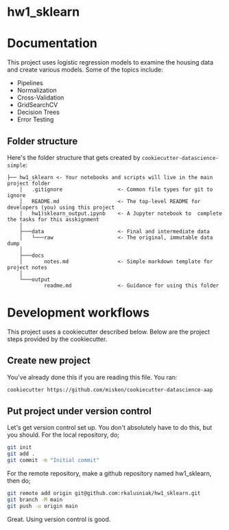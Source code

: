 # hw1_sklearn



Documentation
==================

This project uses logistic regression models to examine the housing data and create various models. Some of the topics include:
* Pipelines	
* Normalization
* Cross-Validation
* GridSearchCV
* Decision Trees
* Error Testing



Folder structure
-----------------

Here's the folder structure that gets created by `cookiecutter-datascience-simple`:

	├── hw1_sklearn	<- Your notebooks and scripts will live in the main project folder
		│   .gitignore					<- Common file types for git to ignore
		│   README.md					<- The top-level README for developers (you) using this project
		│   hw1)sklearn_output.ipynb	<- A Jupyter notebook to  complete the tasks for this asskignment
		│
		├───data						<- Final and intermediate data
		│   └───raw						<- The original, immutable data dump
		│
		├───docs
		│       notes.md				<- Simple markdown template for project notes
		│
		└───output
				readme.md				<- Guidance for using this folder





Development workflows
=======================
This project uses a cookiecutter described below. Below are the project steps provided by the cookiecutter.

Create new project
----------------------

You've already done this if you are reading this file. You ran:

```bash
cookiecutter https://github.com/misken/cookiecutter-datascience-aap
```

Put project under version control
---------------------------------

Let's get version control set up. You don't absolutely have to do this, but you should. For the local repository, do;

```bash
git init
git add .
git commit -m "Initial commit"
```

For the remote repository, make a github repository named hw1_sklearn, then do;

```bash
git remote add origin git@github.com:rkalusniak/hw1_sklearn.git
git branch -M main
git push -u origin main
```

Great. Using version control is good.
